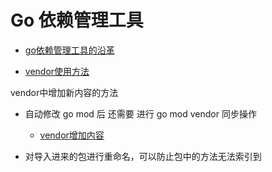 # Go 依赖管理工具

- [go依赖管理工具的沿革](https://www.yisu.com/zixun/13171.html)

- [vendor使用方法](https://juejin.cn/post/6860377811488604168)



vendor中增加新内容的方法
- 自动修改 go mod 后 还需要 进行 go mod vendor 同步操作
  - [vendor增加内容](https://stackoverflow.com/questions/70808768/what-does-inconsistent-vendoring-mean-in-go)


- 对导入进来的包进行重命名，可以防止包中的方法无法索引到

 
